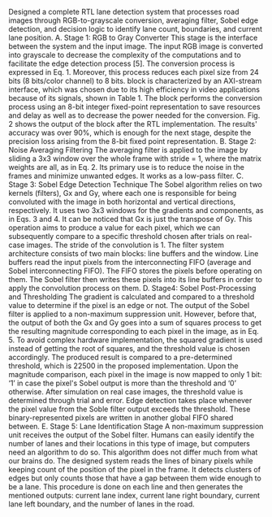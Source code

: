 Designed a complete RTL lane detection system that processes road images through RGB-to-grayscale conversion, averaging filter, Sobel edge detection,
and decision logic to identify lane count, boundaries, and current lane position.
A. Stage 1: RGB to Gray Converter 
This stage is the interface between the system and the input 
image. The input RGB image is converted into grayscale to 
decrease the complexity of the computations and to facilitate 
the edge detection process [5]. The conversion process is 
expressed in Eq. 1. Moreover, this process reduces each pixel 
size from 24 bits (8 bits/color channel) to 8 bits. 
block is characterized by an AXI-stream interface, 
which was chosen due to its high efficiency in video 
applications because of its signals, shown in Table 1. The 
block performs the conversion process using an 8-bit integer 
fixed-point representation to save resources and delay as well 
as to decrease the power needed for the conversion. Fig. 2 
shows the output of the block after the RTL implementation. 
The results' accuracy was over 90%, which is enough for the 
next stage, despite the precision loss arising from the 8-bit 
fixed point representation. 
B. Stage 2: Noise Averaging Filtering 
The averaging filter is applied to the image by sliding a 3x3 
window over the whole frame with stride = 1, where the 
matrix weights are all, as in Eq. 2. Its primary use is to reduce 
the noise in the frames and minimize unwanted edges. It works 
as a low-pass filter.
C. Stage 3: Sobel Edge Detection Technique 
The Sobel algorithm relies on two kernels (filters), Gx and 
Gy, where each one is responsible for being convoluted with 
the image in both horizontal and vertical directions, 
respectively. It uses two 3x3 windows for the gradients and 
components, as in Eqs. 3 and 4. It can be noticed that Gx is 
just the transpose of Gy. This operation aims to produce a 
value for each pixel, which we can subsequently compare to a 
specific threshold chosen after trials on real-case images. The 
stride of the convolution is 1. The filter system architecture 
consists of two main blocks: line buffers and the window. Line 
buffers read the input pixels from the interconnecting FIFO 
(average and Sobel interconnecting FIFO). The FIFO stores 
the pixels before operating on them. The Sobel filter then 
writes these pixels into its line buffers in order to apply the 
convolution process on them.
D. Stage4: Sobel Post-Processing and Thresholding 
The gradient is calculated and compared to a threshold 
value to determine if the pixel is an edge or not. The output of 
the Sobel filter is applied to a non-maximum suppression unit. 
However, before that, the output of both the Gx and Gy goes 
into a sum of squares process to get the resulting magnitude 
corresponding to each pixel in the image, as in Eq. 5. To avoid 
complex hardware implementation, the squared gradient is 
used instead of getting the root of squares, and the threshold 
value is chosen accordingly. The produced result is compared 
to a pre-determined threshold, which is 22500 in the proposed 
implementation. Upon the magnitude comparison, each pixel 
in the image is now mapped to only 1 bit: ‘1’ in case the pixel's 
Sobel output is more than the threshold and ‘0’ otherwise. 
After simulation on real case images, the threshold value is 
determined through trial and error. Edge detection takes place 
whenever the pixel value from the Soble filter output exceeds 
the threshold. These binary-represented pixels are written in 
another global FIFO shared between.
E. Stage 5: Lane Identification Stage 
A non-maximum suppression unit receives the output of 
the Sobel filter. Humans can easily identify the number of 
lanes and their locations in this type of image, but computers 
need an algorithm to do so. This algorithm does not differ 
much from what our brains do. The designed system reads the 
lines of binary pixels while keeping count of the position of 
the pixel in the frame. It detects clusters of edges but only 
counts those that have a gap between them wide enough to be 
a lane. This procedure is done on each line and then generates 
the mentioned outputs: current lane index, current lane right 
boundary, current lane left boundary, and the number of lanes 
in the road. 


